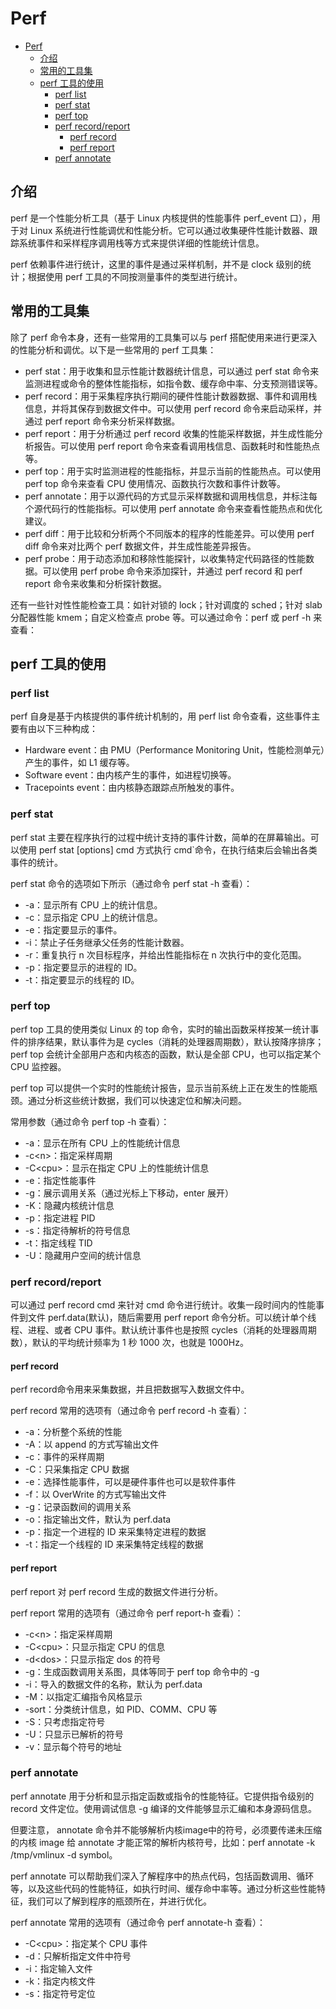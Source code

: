 # Perf
- [Perf](#perf)
  - [介绍](#介绍)
  - [常用的工具集](#常用的工具集)
  - [perf 工具的使用](#perf-工具的使用)
    - [perf list](#perf-list)
    - [perf stat](#perf-stat)
    - [perf top](#perf-top)
    - [perf record/report](#perf-recordreport)
      - [perf record](#perf-record)
      - [perf report](#perf-report)
    - [perf annotate](#perf-annotate)

## 介绍
perf 是一个性能分析工具（基于 Linux 内核提供的性能事件 perf_event 口），用于对 Linux 系统进行性能调优和性能分析。它可以通过收集硬件性能计数器、跟踪系统事件和采样程序调用栈等方式来提供详细的性能统计信息。

perf 依赖事件进行统计，这里的事件是通过采样机制，并不是 clock 级别的统计；根据使用 perf 工具的不同按测量事件的类型进行统计。

## 常用的工具集
除了 perf 命令本身，还有一些常用的工具集可以与 perf 搭配使用来进行更深入的性能分析和调优。以下是一些常用的 perf 工具集：

- perf stat：用于收集和显示性能计数器统计信息，可以通过 perf stat 命令来监测进程或命令的整体性能指标，如指令数、缓存命中率、分支预测错误等。
- perf record：用于采集程序执行期间的硬件性能计数器数据、事件和调用栈信息，并将其保存到数据文件中。可以使用 perf record 命令来启动采样，并通过 perf report 命令来分析采样数据。
- perf report：用于分析通过 perf record 收集的性能采样数据，并生成性能分析报告。可以使用 perf report 命令来查看调用栈信息、函数耗时和性能热点等。
- perf top：用于实时监测进程的性能指标，并显示当前的性能热点。可以使用 perf top 命令来查看 CPU 使用情况、函数执行次数和事件计数等。
- perf annotate：用于以源代码的方式显示采样数据和调用栈信息，并标注每个源代码行的性能指标。可以使用 perf annotate 命令来查看性能热点和优化建议。
- perf diff：用于比较和分析两个不同版本的程序的性能差异。可以使用 perf diff 命令来对比两个 perf 数据文件，并生成性能差异报告。
- perf probe：用于动态添加和移除性能探针，以收集特定代码路径的性能数据。可以使用 perf probe 命令来添加探针，并通过 perf record 和 perf report 命令来收集和分析探针数据。

还有一些针对性性能检查工具：如针对锁的 lock；针对调度的 sched；针对 slab 分配器性能 kmem；自定义检查点 probe 等。可以通过命令：perf 或 perf -h 来查看：

## perf 工具的使用
### perf list
perf 自身是基于内核提供的事件统计机制的，用 perf list 命令查看，这些事件主要有由以下三种构成：

- Hardware event：由 PMU（Performance Monitoring Unit，性能检测单元）产生的事件，如 L1 缓存等。
- Software event：由内核产生的事件，如进程切换等。
- Tracepoints event：由内核静态跟踪点所触发的事件。
### perf stat
perf stat 主要在程序执行的过程中统计支持的事件计数，简单的在屏幕输出。可以使用 perf stat [options] cmd 方式执行 cmd`命令，在执行结束后会输出各类事件的统计。

perf stat 命令的选项如下所示（通过命令 perf stat -h 查看）：

- -a：显示所有 CPU 上的统计信息。
- -c：显示指定 CPU 上的统计信息。
- -e：指定要显示的事件。
- -i：禁止子任务继承父任务的性能计数器。
- -r：重复执行 n 次目标程序，并给出性能指标在 n 次执行中的变化范围。
- -p：指定要显示的进程的 ID。
- -t：指定要显示的线程的 ID。
### perf top
perf top 工具的使用类似 Linux 的 top 命令，实时的输出函数采样按某一统计事件的排序结果，默认事件为是 cycles（消耗的处理器周期数），默认按降序排序；perf top 会统计全部用户态和内核态的函数，默认是全部 CPU，也可以指定某个 CPU 监控器。

perf top 可以提供一个实时的性能统计报告，显示当前系统上正在发生的性能瓶颈。通过分析这些统计数据，我们可以快速定位和解决问题。

常用参数（通过命令 perf top -h 查看）：

- -a：显示在所有 CPU 上的性能统计信息
- -c\<n>：指定采样周期
- -C\<cpu>：显示在指定 CPU 上的性能统计信息
- -e：指定性能事件
- -g：展示调用关系（通过光标上下移动，enter 展开）
- -K：隐藏内核统计信息
- -p：指定进程 PID
- -s：指定待解析的符号信息
- -t：指定线程 TID
- -U：隐藏用户空间的统计信息
### perf record/report
可以通过 perf record cmd 来针对 cmd 命令进行统计。收集一段时间内的性能事件到文件 perf.data(默认)，随后需要用 perf report 命令分析。可以统计单个线程、进程、或者 CPU 事件。默认统计事件也是按照 cycles（消耗的处理器周期数），默认的平均统计频率为 1 秒 1000 次，也就是 1000Hz。

#### perf record
perf record命令用来采集数据，并且把数据写入数据文件中。

perf record 常用的选项有（通过命令 perf record -h 查看）：

- -a：分析整个系统的性能
- -A：以 append 的方式写输出文件
- -c：事件的采样周期
- -C：只采集指定 CPU 数据
- -e：选择性能事件，可以是硬件事件也可以是软件事件
- -f：以 OverWrite 的方式写输出文件
- -g：记录函数间的调用关系
- -o：指定输出文件，默认为 perf.data
- -p：指定一个进程的 ID 来采集特定进程的数据
- -t：指定一个线程的 ID 来采集特定线程的数据

#### perf report

perf report 对 perf record 生成的数据文件进行分析。

perf report 常用的选项有（通过命令 perf report-h 查看）：

- -c\<n>：指定采样周期
- -C\<cpu>：只显示指定 CPU 的信息
- -d\<dos>：只显示指定 dos 的符号
- -g：生成函数调用关系图，具体等同于 perf top 命令中的 -g
- -i：导入的数据文件的名称，默认为 perf.data
- -M：以指定汇编指令风格显示
- -sort：分类统计信息，如 PID、COMM、CPU 等
- -S：只考虑指定符号
- -U：只显示已解析的符号
- -v：显示每个符号的地址

### perf annotate
perf annotate 用于分析和显示指定函数或指令的性能特征。它提供指令级别的 record 文件定位。使用调试信息 -g 编译的文件能够显示汇编和本身源码信息。

但要注意， annotate 命令并不能够解析内核image中的符号，必须要传递未压缩的内核 image 给 annotate 才能正常的解析内核符号，比如：perf annotate -k /tmp/vmlinux -d symbol。

perf annotate 可以帮助我们深入了解程序中的热点代码，包括函数调用、循环等，以及这些代码的性能特征，如执行时间、缓存命中率等。通过分析这些性能特征，我们可以了解到程序的瓶颈所在，并进行优化。

perf annotate 常用的选项有（通过命令 perf annotate-h 查看）：

- -C\<cpu>：指定某个 CPU 事件
- -d：只解析指定文件中符号
- -i：指定输入文件
- -k：指定内核文件
- -s：指定符号定位
